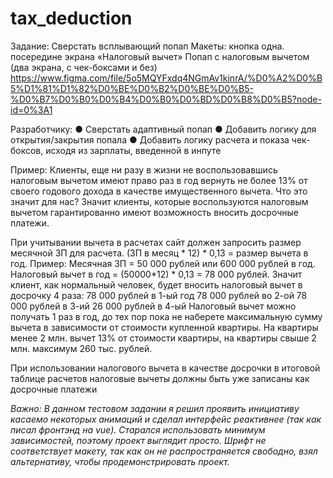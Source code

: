 # tax_deduction
Задание: Сверстать всплывающий попап Макеты: кнопка одна. посередине экрана «Налоговый вычет» Попап с налоговым вычетом (два экрана, с чек-боксами и без) https://www.figma.com/file/5o5MQYFxdq4NGmAv1kinrA/%D0%A2%D0%B5%D1%81%D1%82%D0%BE%D0%B2%D0%BE%D0%B5-%D0%B7%D0%B0%D0%B4%D0%B0%D0%BD%D0%B8%D0%B5?node-id=0%3A1  

Разработчику: 
● Сверстать адаптивный попап 
● Добавить логику для открытия/закрытия попала 
● Добавить логику расчета и показа чек-боксов, исходя из зарплаты, введенной в инпуте  

Пример: Клиенты, еще ни разу в жизни не воспользовавшись налоговым вычетом имеют право раз в год вернуть не более 13% от своего годового дохода в качестве имущественного вычета. Что это значит для нас? Значит клиенты, которые воспользуются налоговым вычетом гарантированно имеют возможность вносить досрочные платежи. 

При учитывании вычета в расчетах сайт должен запросить размер месячной ЗП для расчета. (ЗП в месяц * 12) * 0,13 = размер вычета в год. Пример: Месячная ЗП = 50 000 рублей или 600 000 рублей в год. Налоговый вычет в год = (50000*12) * 0,13 = 78 000 рублей. Значит клиент, как нормальный человек, будет вносить налоговый вычет в досрочку 4 раза:  78 000 рублей в 1-ый год 78 000 рублей во 2-ой 78 000 рублей в 3-ий 26 000 рублей в 4-ый  Налоговый вычет можно получать 1 раз в год, до тех пор пока не наберете максимальную сумму вычета в зависимости от стоимости купленной квартиры. На квартиры менее 2 млн. вычет 13% от стоимости квартиры, на квартиры свыше 2 млн. максимум 260 тыс. рублей. 

При использовании налогового вычета в качестве досрочки в итоговой таблице расчетов налоговые вычеты должны быть уже записаны как досрочные платежи

*Важно: В данном тестовом задании я решил проявить инициативу касаемо некоторых анимаций и сделал интерфейс реактивнее (так как писал фронтэнд на vue).
Старался использовать минимум зависимостей, поэтому проект выглядит просто. Шрифт не соответствует макету, так как он не распространяется свободно, взял альтернативу, чтобы продемонстрировать проект.*

